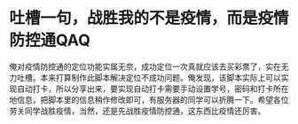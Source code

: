 # 吐槽一句，战胜我的不是疫情，而是疫情防控通QAQ

俺对疫情防控通的定位功能实属无奈，成功定位一次真就应该去买彩票了，实在无力吐槽。本来打算制作此脚本解决定位不成功问题。俺发现，该脚本实际上可以实现自动打卡，所以分享出来，要实现自动打卡需要手动设置学号，密码和打卡所在地信息，把脚本里的信息稍作修改即可，有服务器的同学可以折腾一下。希望各位劳关同学战胜疫情，当然，还是先战胜疫情防控通，这东西比疫情还厉害。

